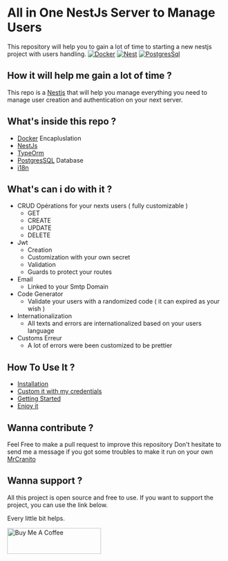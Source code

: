 # All in One NestJs Server to Manage Users 

This repository will help you to gain a lot of time to starting a new nestjs project with users handling. 
[![Docker][Docker.io]][Docker-url] [![Nest][Nest.js]][Nest-url] [![PostgresSql][PostgresSql.io]][PostgresSql-url]

## How it will help me gain a lot of time ?

This repo is a [Nestjs](https://nestjs.com) that will help you manage everything you need to manage user creation and authentication on your next server.

## What's inside this repo ?

- [Docker](https://docker.com) Encapluslation 
- [NestJs](https://nestjs.com) 
- [TypeOrm](https://www.npmjs.com/package/@nestjs/typeorm)
- [PostgresSQL](https://www.postgresql.org/) Database 
- [i18n](https://www.npmjs.com/package/nestjs-i18n)

## What's can i do with it ?

- CRUD Opérations for your nexts users ( fully customizable )
    - GET
    - CREATE
    - UPDATE 
    - DELETE 
- Jwt 
    - Creation
    - Customization with your own secret
    - Validation 
    - Guards to protect your routes
- Email
    - Linked to your Smtp Domain 
- Code Generator
    - Validate your users with a randomized code ( it can expired as your wish )
- Internationalization 
    - All texts and errors are internationalized based on your users language
- Customs Erreur 
    - A lot of errors were been customized to be prettier 

## How To Use It ? 

- [Installation](./docs/README.md)
- [Custom it with my credentials](./docs/customIt/README.md)
- [Getting Started](./docs/gettingStarted/README.md)
- [Enjoy it]()

## Wanna contribute ? 

Feel Free to make a pull request to improve this repository 
Don't hesitate to send me a message if you got some troubles to make it run on your own [MrCranito](https://github.com/MrCranito)

## Wanna support ?
All this project is open source and free to use. If you want to support the project, you can use the link below.

Every little bit helps.

<a href="https://www.buymeacoffee.com/mrcranito" target="_blank"><img src="https://cdn.buymeacoffee.com/buttons/v2/default-yellow.png" alt="Buy Me A Coffee" style="height: 60px !important;width: 217px !important;" ></a>

[Nest.js]: https://img.shields.io/badge/nest.js-000000?style=for-the-badge&logo=nextdotjs&logoColor=white
[Nest-url]: https://nextjs.org/
[Docker.io]:  https://img.shields.io/badge/Docker-2496ED?style=for-the-badge&logo=docker&logoColor=white
[Docker-url]: https://docker.com/
[PostgresSQL.io]: https://img.shields.io/badge/PostgreSql-4169E1?style=for-the-badge&logo=postgresql&logoColor=white
[PostgresSQL-url]: https://postgres.org/
